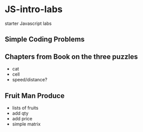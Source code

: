 # JS-intro-labs
starter Javascript labs

## Simple Coding Problems

## Chapters from Book on the three puzzles

- cat
- cell
- speed/distance?

## Fruit Man Produce

- lists of fruits
- add qty
- add price
- simple matrix

